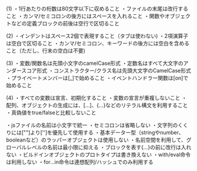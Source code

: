 (1)
・1行あたりの桁数は80文字以下に収めること
・ファイルの末尾は改行すること
・カンマ/セミコロンの後方にはスペースを入れること
・関数やオブジェクトなどの定義ブロックの前後は空行で区切ること

(2)
・インデントはスペース2個で表現すること（タブは使わない)
・2項演算子は空白で区切ること
・カンマ/セミコロン、キーワードの後方には空白を含めること（ただし、行末の空白は不要)

(3)
・変数/関数名は先頭小文字のcamelCase形式
・定数名はすべて大文字のアンダースコア形式
・コンストラクター/クラス名は先頭大文字のCamelCase形式
・プライベートメンバーは[_]で始めること
・イベントハンドラー関数は[on]で始めること

(4)
・すべての変数は宣言、初期化すること
・変数の宣言が重複しないこと
・配列、オブジェクトの生成には、[...]、{...}などのリテラル構文を利用すること
・真偽値をtrue/falseと比較しないこと


・jsファイルの名前は小文字で統一
・セミコロンは省略しない
・文字列のくくりには[""]より['']を優先して使用する
・基本データー型（stringやnumber、booleanなど）のラッパーオブジェクトは使用しない
・名前空間を利用して、グローバルレベルの名前は最小限に抑える
・ブロックを表す{...}の前に改行は入れない
・ビルドインオブジェクトのプロトタイプは書き換えない
・with/eval命令は利用しない
・for...in命令は連想配列/ハッシュでのみ利用する